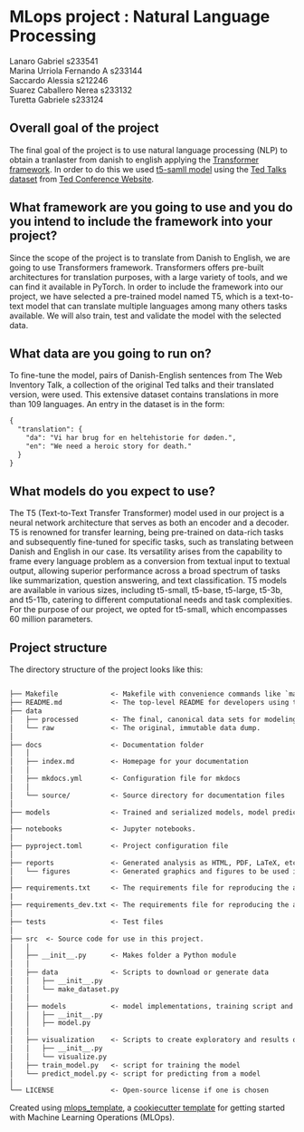 # MLops project : Natural Language Processing 
Lanaro Gabriel s233541  
Marina Urriola Fernando A s233144  
Saccardo Alessia s212246  
Suarez Caballero Nerea s233132  
Turetta Gabriele s233124  


## Overall goal of the project

The final goal of the project is to use natural language processing (NLP) 
to obtain a tranlaster from danish to english applying the [Transformer framework](https://huggingface.co/docs/transformers/index). 
In order to do this we used [t5-samll model](https://huggingface.co/t5-small) using the 
[Ted Talks dataset](https://huggingface.co/datasets/ted_talks_iwslt) from [Ted Conference Website](https://ted.com).

## What framework are you going to use and you do you intend to include the framework into your project?
Since the scope of the project is to translate from Danish to English, we are going to use Transformers framework. Transformers offers pre-built architectures for translation purposes, with a large variety of tools, and we can find it available in PyTorch.
In order to include the framework into our project, we have selected a pre-trained model named T5, which is a text-to-text model that can translate multiple languages among many others tasks available. We will also train, test and validate the model with the selected data.


## What data are you going to run on?

To fine-tune the model, pairs of Danish-English sentences from The Web Inventory Talk, a collection of the original Ted talks and their translated version, were used. This extensive dataset contains translations in more than 109 languages. An entry in the dataset is in the form:

```txt
{
  "translation": {
    "da": "Vi har brug for en heltehistorie for døden.",
    "en": "We need a heroic story for death."
  }
}
```


## What models do you expect to use?

The T5 (Text-to-Text Transfer Transformer) model used in our project is a neural network architecture that serves as both an encoder and a decoder. T5 is renowned for transfer learning, being pre-trained on data-rich tasks and subsequently fine-tuned for specific tasks, such as translating between Danish and English in our case. Its versatility arises from the capability to frame every language problem as a conversion from textual input to textual output, allowing superior performance across a broad spectrum of tasks like summarization, question answering, and text classification. T5 models are available in various sizes, including t5-small, t5-base, t5-large, t5-3b, and t5-11b, catering to different computational needs and task complexities. For the purpose of our project, we opted for t5-small, which encompasses 60 million parameters.



## Project structure

The directory structure of the project looks like this:

```txt

├── Makefile             <- Makefile with convenience commands like `make data` or `make train`
├── README.md            <- The top-level README for developers using this project.
├── data
│   ├── processed        <- The final, canonical data sets for modeling.
│   └── raw              <- The original, immutable data dump.
│
├── docs                 <- Documentation folder
│   │
│   ├── index.md         <- Homepage for your documentation
│   │
│   ├── mkdocs.yml       <- Configuration file for mkdocs
│   │
│   └── source/          <- Source directory for documentation files
│
├── models               <- Trained and serialized models, model predictions, or model summaries
│
├── notebooks            <- Jupyter notebooks.
│
├── pyproject.toml       <- Project configuration file
│
├── reports              <- Generated analysis as HTML, PDF, LaTeX, etc.
│   └── figures          <- Generated graphics and figures to be used in reporting
│
├── requirements.txt     <- The requirements file for reproducing the analysis environment
|
├── requirements_dev.txt <- The requirements file for reproducing the analysis environment
│
├── tests                <- Test files
│
├── src  <- Source code for use in this project.
│   │
│   ├── __init__.py      <- Makes folder a Python module
│   │
│   ├── data             <- Scripts to download or generate data
│   │   ├── __init__.py
│   │   └── make_dataset.py
│   │
│   ├── models           <- model implementations, training script and prediction script
│   │   ├── __init__.py
│   │   ├── model.py
│   │
│   ├── visualization    <- Scripts to create exploratory and results oriented visualizations
│   │   ├── __init__.py
│   │   └── visualize.py
│   ├── train_model.py   <- script for training the model
│   └── predict_model.py <- script for predicting from a model
│
└── LICENSE              <- Open-source license if one is chosen
```

Created using [mlops_template](https://github.com/SkafteNicki/mlops_template),
a [cookiecutter template](https://github.com/cookiecutter/cookiecutter) for getting
started with Machine Learning Operations (MLOps).
